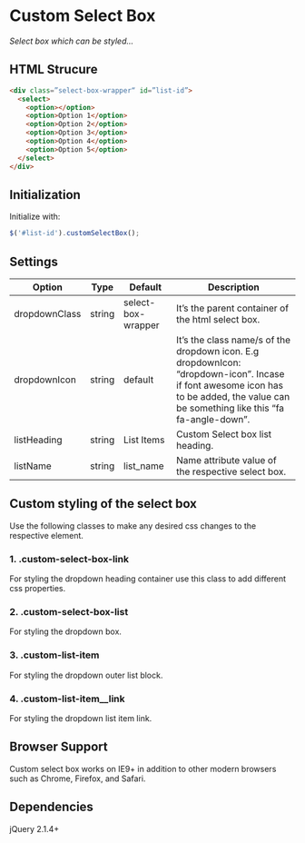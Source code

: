 # Custom Select Box
_Select box which can be styled..._

## HTML Strucure

```html
<div class=”select-box-wrapper“ id=”list-id”>
  <select>
    <option></option>
    <option>Option 1</option>
    <option>Option 2</option>
    <option>Option 3</option>
    <option>Option 4</option>
    <option>Option 5</option>
  </select>
</div>
```

## Initialization
Initialize with:
```javascript
$('#list-id').customSelectBox();
```

## Settings
Option | Type | Default | Description
------ | ---- | ------- | -----------
dropdownClass | string | select-box-wrapper | It’s the parent container of the html select box.
dropdownIcon | string | default | It’s the class name/s of the dropdown icon. E.g dropdownIcon: “dropdown-icon”. Incase if font awesome icon has to be added, the value can be something like this “fa fa-angle-down”.
listHeading | string | List Items | Custom Select box list heading.
listName | string | list_name | Name attribute value of the respective select box.

## Custom styling of the select box
Use the following classes to make any desired css changes to the respective element.

### 1.	.custom-select-box-link
For styling the dropdown heading container use this class to add different css properties.

### 2.	.custom-select-box-list
For styling the dropdown box.

### 3.	.custom-list-item
For styling the dropdown outer list block.

### 4.	.custom-list-item__link
For styling the dropdown list item link.

## Browser Support
Custom select box works on IE9+ in addition to other modern browsers such as Chrome, Firefox, and Safari.

## Dependencies
jQuery 2.1.4+
